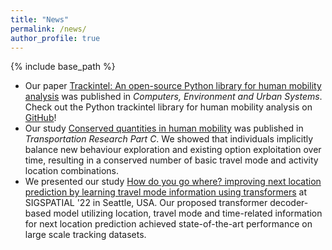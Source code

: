 ```yaml
---
title: "News"
permalink: /news/
author_profile: true
---
```


{% include base_path %}

* Our paper [Trackintel: An open-source Python library for human mobility analysis](https://doi.org/10.1016/j.compenvurbsys.2023.101938) was published in *Computers, Environment and Urban Systems*. Check out the Python trackintel library for human mobility analysis on [GitHub](https://github.com/mie-lab/trackintel)!
* Our study [Conserved quantities in human mobility](https://doi.org/10.1016/j.trc.2022.103979) was published in *Transportation Research Part C*. We showed that individuals implicitly balance new behaviour exploration and existing option exploitation over time, resulting in a conserved number of basic travel mode and activity location combinations. 
* We presented our study [How do you go where? improving next location prediction by learning travel mode information using transformers](https://doi.org/10.1145/3557915.3560996) at SIGSPATIAL '22 in Seattle, USA. Our proposed transformer decoder-based model utilizing location, travel mode and time-related information for next location prediction achieved state-of-the-art performance on large scale tracking datasets.